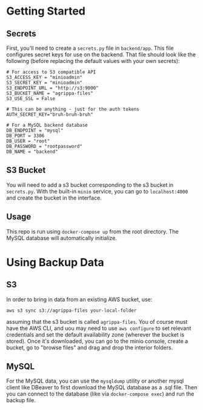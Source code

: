 # Getting Started

## Secrets

First, you'll need to create a `secrets.py` file in `backend/app`. This file configures secret keys for use on the backend. That file should look like the following (before replacing the default values with your own secrets):

```
# For access to S3 compatible API
S3_ACCESS_KEY = "minioadmin"
S3_SECRET_KEY = "minioadmin"
S3_ENDPOINT_URL = "http://s3:9000"
S3_BUCKET_NAME = "agrippa-files"
S3_USE_SSL = False

# This can be anything - just for the auth tokens
AUTH_SECRET_KEY="bruh-bruh-bruh"

# For a MySQL backend database
DB_ENDPOINT = "mysql"
DB_PORT = 3306
DB_USER = "root"
DB_PASSWORD = "rootpassword"
DB_NAME = "backend"
```

## S3 Bucket

You will need to add a s3 bucket corresponding to the s3 bucket in `secrets.py`. With the built-in `minio` service, you can go to `localhost:4000` and create the bucket in the interface.

## Usage

This repo is run using `docker-compose up` from the root directory. The MySQL database will automatically initialize.

# Using Backup Data

## S3

In order to bring in data from an existing AWS bucket, use:

```
aws s3 sync s3://agrippa-files your-local-folder
```

assuming that the s3 bucket is called `agrippa-files`. You of course must have the AWS CLI, and uou may need to use `aws configure` to set relevant credentials and set the default availability zone (wherever the bucket is stored). Once it's downloaded, you can go to the minio console, create a bucket, go to "browse files" and drag and drop the interior folders.

## MySQL

For the MySQL data, you can use the `mysqldump` utility or another mysql client like DBeaver to first download the MySQL database as a .sql file. Then you can connect to the database (like via `docker-compose exec`) and run the backup file.

